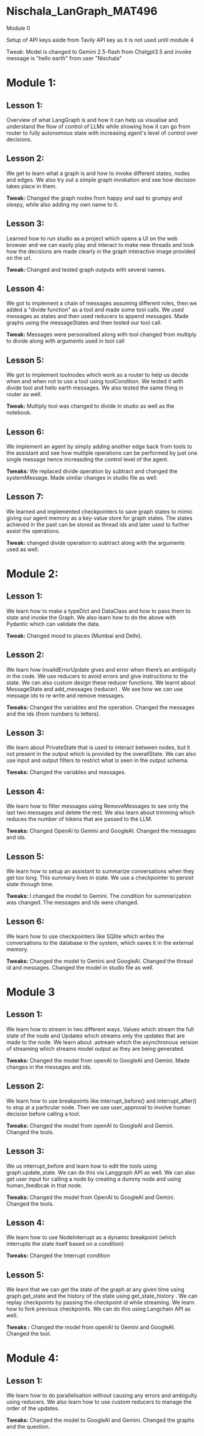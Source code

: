 # Nischala_LanGraph_MAT496

Module 0

Setup of API keys aside from Tavily API key as it is not used until module 4

Tweak: Model is changed to Gemini 2.5-flash from Chatgpt3.5 and invoke message is "hello earth" from user "Nischala"

# Module 1:
## Lesson 1:

Overview of what LangGraph is and how it can help us visualise and understand the flow of control of LLMs while showing how it can go from router to fully autonomous state with increasing agent's level of control over decisions.

## Lesson 2:

We get to learn what a graph is and how to invoke different states, nodes and edges. We also try out a simple graph invokation and see how decision takes place in them.

**Tweak:** Changed the graph nodes from happy and sad to grumpy and sleepy, while also adding my own name to it.

## Lesson 3:
Learned how to run studio as a project which opens a UI on the web browser and we can easily play and interact to make new threads and look how the decisions are made clearly in the graph interactive image provided on the url.

**Tweak:** Changed and tested graph outputs with several names.

## Lesson 4:
We got to implement a chain of messages assuming different roles, then we added a "divide function" as a tool and made some tool calls. We used messages as states and then used reducers to append messages. Made graphs using the messageStates and then tested our tool call.

**Tweak:** Messages were personalised along with tool changed from multiply to divide along with arguments used in tool call

## Lesson 5:
We got to implement toolnodes which work as a router to help us decide when and when not to use a tool using toolCondition. We tested it with divide tool and hello earth messages. We also tested the same thing in router as well.

**Tweak:** Multiply tool was changed to divide in studio as well as the notebook.

## Lesson 6:
We implement an agent by simply adding another edge back from tools to the assistant and see how multiple operations can be performed by just one single message hence increasding the control level of the agent. 

**Tweaks:** We replaced divide operation by subtract and changed the systemMessage. Made similar changes in studio file as well.

## Lesson 7: 
We learned and implemented checkpointers to save graph states to mimic giving our agent memory as a key-value store for graph states. The states achieved in the past can be stored as thread ids and later used to further assist the operations.

**Tweak:** changed divide operation to subtract along with the arguments used as well.


# Module 2: 
## Lesson 1: 
We learn how to make a typeDict and DataClass and how to pass them to state and invoke the Graph. We also learn how to do the above with Pydantic which can validate the data. 

**Tweak:** Changed mood to places (Mumbai and Delhi). 

## Lesson 2: 
We learn how InvalidErrorUpdate gives and error when there’s an ambiguity in the code. 
We use reducers to avoid errors and give instructions to the state. We can also custom design these reducer functions. We learnt about MessageState and add_messages (reducer) .
We see how we can use message ids to re write and remove messages. 

**Tweaks:**  Changed the variables and the operation. Changed the messages and the ids (from numbers to letters). 

## Lesson 3: 
We learn about PrivateState that is used to interact between nodes, but it not present in the output which is provided by the overallState. We can also use input and output filters to restrict what is seen in the output schema. 

**Tweaks:** Changed the variables and messages. 

## Lesson 4:
We learn how to filter messages using RemoveMessages to see only the last two messages and delete the rest.  We also learn about trimming which reduces the number of tokens that are passed to the LLM. 

**Tweaks:** Changed OpenAI to Gemini and GoogleAI. Changed the messages and ids. 

## Lesson 5:
We learn how to setup an assistant to summarize conversations when they get too long. This summary lives in state. We use a checkpointer to persist state through time. 

**Tweaks:** I changed the model to Gemini. The condition for summarization was changed. The messages and ids were changed. 

## Lesson 6:
We learn how to use checkpointers like SQlite which writes the conversations to the database in the system, which saves it in the external memory. 

**Tweaks:** Changed the model to Gemini and GoogleAI. Changed the thread id and messages. Changed the model in studio file as well. 


# Module 3
## Lesson 1:
We learn how to stream in two different ways. Values which stream the full state of the node and Updates which streams only the updates that are made to the node. We learn about .astream which the asynchronous version of streaming which streams model output as they are being generated. 

**Tweaks:** Changed the model from openAI to GoogleAI and Gemini. Made changes in the messages and ids. 

## Lesson 2:
We learn how to use breakpoints like  interrupt_before() and interrupt_after() to stop at a particular node. Then we use user_approval to involve human decision before calling a tool. 

**Tweaks:** Changed the model from openAI to GoogleAI and Gemini. Changed the tools. 


## Lesson 3: 
We us interrupt_before and learn how to edit the tools using graph.update_state. We can do this via Langgraph API as well. We can also get user input for calling a node by creating a dummy node and using human_feedbcak in that node. 

**Tweaks:** Changed the model from OpenAI to GoogleAI and Gemini. Changed the tools. 

## Lesson 4:
We learn how to use NodeInterrupt as a dynamic breakpoint (which interrupts the state itself based on a condition)

**Tweaks:** Changed the Interrupt condition


## Lesson 5:
We learn that we can get the state of the graph at any given time using graph.get_state and the history of the state using get_state_history  .
We can replay checkpoints by passing the checkpoint id while streaming. We learn how to fork previous checkpoints. We can do this using Langchain API as well. 

**Tweaks :** Changed the model from openAI to Gemini and GoogleAI. Changed the tool.

# Module 4:
## Lesson 1:
We learn how to do parallelisation without causing any errors and ambiguity using reducers. We also learn how to use custom reducers to manage the order of the updates. 

**Tweaks:** Changed the model to GoogleAI and Gemini. Changed the graphs and the question.
